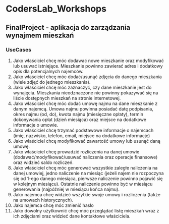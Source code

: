 # CodersLab_Workshops

## FinalProject - aplikacja do zarządzania wynajmem mieszkań

### UseCases

1. Jako właściciel chcę móc dodawać nowe mieszkanie oraz modyfikować lub usuwać istniejące. Mieszkanie powinno zawierać adres i dodatkowy opis dla potencjalnych najemców.
2. Jako właściciel chcę móc dodać/usunąć zdjęcia do danego mieszkania (wiele zdjęć do jednego mieszkania).
3. Jako właściciel chcę móc zaznaczyć, czy dane mieszkanie jest do wynajęcia. Mieszkania nieodznaczone nie powinny pokazywać się na liście dostępnych mieszkań na stronie internetowej.
4. Jako właściciel chcę móc dodać umowę najmu na dane mieszkanie z danym najemcą. Umowa najmu powinna posiadać datę podpisania, okres najmu (od, do), kwota najmu (miesięczne opłaty), termin dokonywania opłat (dzień miesiąca) oraz miejsce na dodatkowe informacje o umowie.
5. Jako właściciel chcę trzymać podstawowe informacje o najemcach (imię, nazwisko, telefon, email, miejsce na dodatkowe informacje)
6. Jako właściciel chcę modyfikować zawartość umowy lub usunąć daną umowę.
7. Jako właściciel chcę prowadzić rozliczenia na danej umowie (dodawać/modyfikować/usuwać naliczenia oraz operacje finansowe) oraz widzieć saldo rozliczeń.
8. Jako właściciel chcę móc generować wszystkie zaległe naliczenia na danej umowiej, jedno naliczenie na miesiąc (jeżeli najem nie rozpoczyna się od 1-ego danego miesiąca, pierwsze naliczenie powinno pojawić się w kolejnym miesiącu). Ostatnie naliczenie powinno być w miesiącu generowania (najpóźniej w miesiącu końca najmu).
9. Jako najemca chcę widzieć wszytkie swoje umowy i rozliczenia (także na umowach historycznych).
10. Jako najemca chcę móc zmienić hasło
11. Jako dowolny użytkownić chcę móc przeglądać listę mieszkań wraz z ich zdjęciami oraz widzieć dane kontaktowe właściciela.

